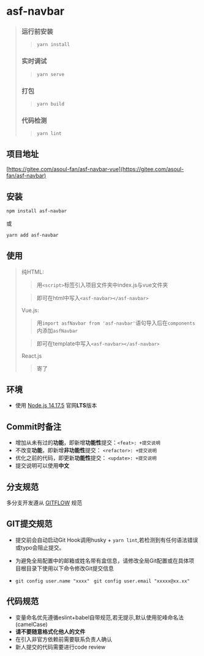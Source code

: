# asf-navbar

>### 运行前安装
>>`yarn install`
>### 实时调试
>>`yarn serve`
>### 打包
>>`yarn build`
>### 代码检测
>>`yarn lint`

## 项目地址
[https://gitee.com/asoul-fan/asf-navbar-vue](https://gitee.com/asoul-fan/asf-navbar)

## 安装
```bash
npm install asf-navbar
```
或
```bash
yarn add asf-navbar
```

## 使用
>纯HTML:
>>用`<script>`标签引入项目文件夹中index.js与vue文件夹
>
>>即可在html中写入`<asf-navbar></asf-navbar>`
> 
>Vue.js:
> 
>> 用`import asfNavbar from 'asf-navbar'`语句导入后在`components`内添加`asfNavbar`
> 
>> 即可在template中写入`<asf-navbar></asf-navbar>`
> 
>React.js
> 
>> 寄了
## 环境
* 使用 [Node.js 14.17.5](http://nodejs.cn/download/current/) 官网**LTS**版本

## Commit时备注
* 增加从未有过的**功能**，即新增**功能性**提交：`<feat>: +提交说明`
* 不改变**功能**，即新增**非功能性**提交： `<refactor>: +提交说明`
* 优化之前的代码，即更新**功能性**提交： `<update>: +提交说明`
* 提交说明可以使用**中文**

## 分支规范
多分支开发遵从 [GITFLOW](https://datasift.github.io/gitflow/IntroducingGitFlow.html#:~:text=GitFlow%20is%20a%20branching%20model,and%20scaling%20the%20development%20team.) 规范

## GIT提交规范
* 提交前会自动启动Git Hook调用husky + `yarn lint`,若检测到有任何语法错误或typo会阻止提交。

* 为避免全局配置中的邮箱或姓名带有盒信息，请修改全局Git配置或在具体项目根目录下使用以下命令修改Git提交信息

* `git config user.name "xxxx"` ` git config user.email "xxxxx@xx.xx"`

## 代码规范
* 变量命名优先遵循eslint+babel自带规范,若无提示,默认使用驼峰命名法(camelCase)
* **请不要随意格式化他人的文件**
* 在引入非官方依赖前需要联系负责人确认
* 新人提交的代码需要进行code review
